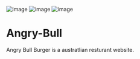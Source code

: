 ![image](https://user-images.githubusercontent.com/92082198/144048285-8bc30abc-6157-4d5d-b542-d55a3275be6e.png)
![image](https://user-images.githubusercontent.com/92082198/144048369-ad24bff2-da88-4f25-85b7-3d51f2da8259.png)
![image](https://user-images.githubusercontent.com/92082198/144048397-fd98122b-9ab5-41aa-b96e-7a1cdcbea4ac.png)
# Angry-Bull
Angry Bull Burger is a austratlian resturant website.

